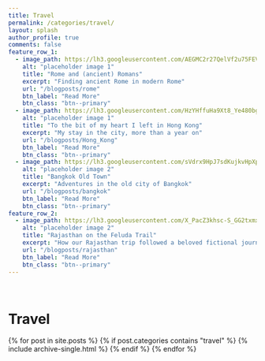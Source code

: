 ```yaml
---
title: Travel
permalink: /categories/travel/
layout: splash
author_profile: true
comments: false
feature_row_1:
  - image_path: https://lh3.googleusercontent.com/AEGMC2r27QelVf2u75FEVgUKQIhuAzi0SNQOTX8Ir3ShdiR80NEMqTAMv_GNSHX0c5JF6YQqLYQnOHBb34Ood1NkMGXwk9i4cC1Zbd2dajUDsYjKeRqt6hO7-JLlJwe1hPdKFPmk3ME=w2400
    alt: "placeholder image 1"
    title: "Rome and (ancient) Romans"
    excerpt: "Finding ancient Rome in modern Rome"
    url: "/blogposts/rome"
    btn_label: "Read More"
    btn_class: "btn--primary"
  - image_path: https://lh3.googleusercontent.com/HzYHffuHa9Xt8_Ye480bg3rQrCeC4mlPlmswoZWbENkjjoBxQZEuim7my7zY1HtvYqfrEFCknk_EmzudbQ5xOY-85_JbpLvtww4gMQjt3Dl-1IRtZntsLXEn3kXrfirMFcd7zbBhUOw=w2400
    alt: "placeholder image 1"
    title: "To the bit of my heart I left in Hong Kong"
    excerpt: "My stay in the city, more than a year on"
    url: "/blogposts/Hong_Kong"
    btn_label: "Read More"
    btn_class: "btn--primary"
  - image_path: https://lh3.googleusercontent.com/sVdrx9HpJ7sdKujkvHpXpFS2-rzPvPF5XJoQtuBBAHLHRQy8xHMmSBgATfcVUxCr7JaO9FmkVCHoOwTOWWm1HpeyetT1ZyFhIAwOiMXIg1u7YvEemX234vc7M1rW__4_POwE0buNV84=w2400
    alt: "placeholder image 2"
    title: "Bangkok Old Town"
    excerpt: "Adventures in the old city of Bangkok"
    url: "/blogposts/bangkok"
    btn_label: "Read More"
    btn_class: "btn--primary"
feature_row_2:
  - image_path: https://lh3.googleusercontent.com/X_PacZ3khsc-S_GG2txmxwESRJ6sTw4ZLa-qbGs7LP3eDX-7uQcfUCmkmaxkG48mOopcbb-EwsoDZR14qP4By6B7PZt6w9cR_CYHcycBBl36MWHCbYuCdZvt9xpTyHWPSh262JABcE0=w2400
    alt: "placeholder image 2"
    title: "Rajasthan on the Feluda Trail"
    excerpt: "How our Rajasthan trip followed a beloved fictional journey"
    url: "/blogposts/rajasthan"
    btn_label: "Read More"
    btn_class: "btn--primary"
---
```

<br>
<h1> Travel </h1>

{% for post in site.posts %}
	{% if post.categories contains "travel" %}
  		{% include archive-single.html %}
	{% endif %}
{% endfor %}